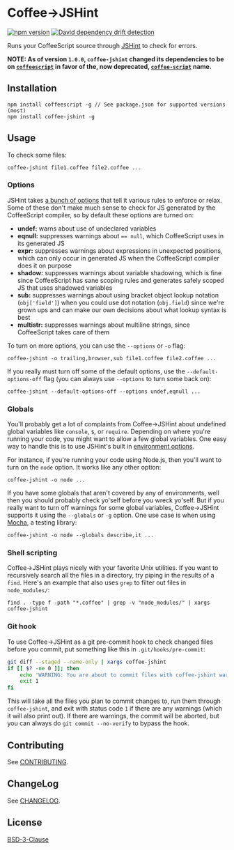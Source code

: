 # Coffee->JSHint

[![npm version](https://badge.fury.io/js/coffee-jshint.svg)](https://badge.fury.io/js/coffee-jshint)
[![David dependency drift detection](https://david-dm.org/marviq/coffee-jshint.svg)](https://david-dm.org/marviq/coffee-jshint)

Runs your CoffeeScript source through [JSHint](http://www.jshint.com/) to check for errors.

**NOTE: As of version `1.0.0`, `coffee-jshint` changed its dependencies to be on [`coffeescript`](https://www.npmjs.com/package/coffeescript) in favor of the, now deprecated, [`coffee-script`](https://www.npmjs.com/package/coffee-script) name.**

## Installation

    npm install coffeescript -g // See package.json for supported versions (most)
    npm install coffee-jshint -g

## Usage

To check some files:

    coffee-jshint file1.coffee file2.coffee ...

### Options

JSHint takes [a bunch of options](http://www.jshint.com/docs/#options) that tell it various rules to enforce or relax.  Some of these don't make much sense to check for JS generated by the CoffeeScript compiler, so by default these options are turned on:

- **undef:** warns about use of undeclared variables
- **eqnull:** suppresses warnings about `== null`, which CoffeeScript uses in its generated JS
- **expr:** suppresses warnings about expressions in unexpected positions, which can only occur in generated JS when the CoffeeScript compiler does it on purpose
- **shadow:** suppresses warnings about variable shadowing, which is fine since CoffeeScript has sane scoping rules and generates safely scoped JS that uses shadowed variables
- **sub:** suppresses warnings about using bracket object lookup notation (`obj['field']`) when you could use dot notation (`obj.field`) since we're grown ups and can make our own decisions about what lookup syntax is best
- **multistr:** suppresses warnings about multiline strings, since CoffeeScript takes care of them

To turn on more options, you can use the `--options` or `-o` flag:

    coffee-jshint -o trailing,browser,sub file1.coffee file2.coffee ...

If you really must turn off some of the default options, use the `--default-options-off` flag (you can always use `--options` to turn some back on):

    coffee-jshint --default-options-off --options undef,eqnull ...

### Globals

You'll probably get a lot of complaints from Coffee->JSHint about undefined global variables like `console`, `$`, or `require`.  Depending on where you're running your code, you might want to allow a few global variables.  One easy way to handle this is to use JSHint's built in [environment options](http://www.jshint.com/docs/#environments).

For instance, if you're running your code using Node.js, then you'll want to turn on the `node` option.  It works like any other option:

    coffee-jshint -o node ...

If you have some globals that aren't covered by any of environments, well then you should probably check yo'self before you wreck yo'self.  But if you really want to turn off warnings for some global variables, Coffee->JSHint supports it using the `--globals` or `-g` option.  One use case is when using [Mocha](http://mochajs.org/), a testing library:

    coffee-jshint -o node --globals describe,it ...

### Shell scripting

Coffee->JSHint plays nicely with your favorite Unix utilities.  If you want to recursively search all the files in a directory, try piping in the results of a `find`.  Here's an example that also uses `grep` to filter out files in `node_modules/`:

    find . -type f -path "*.coffee" | grep -v "node_modules/" | xargs coffee-jshint

### Git hook

To use Coffee->JSHint as a git pre-commit hook to check changed files before you commit, put something like this in `.git/hooks/pre-commit`:

```bash
git diff --staged --name-only | xargs coffee-jshint
if [[ $? -ne 0 ]]; then
    echo 'WARNING: You are about to commit files with coffee-jshint warnings'
    exit 1
fi
```

This will take all the files you plan to commit changes to, run them through `coffee-jshint`, and exit with status code `1` if there are any warnings (which it will also print out).  If there are warnings, the commit will be aborted, but you can always do `git commit --no-verify` to bypass the hook.

## Contributing

See [CONTRIBUTING](./CONTRIBUTING.md).


## ChangeLog

See [CHANGELOG](./CHANGELOG.md).


## License

[BSD-3-Clause](LICENSE)
